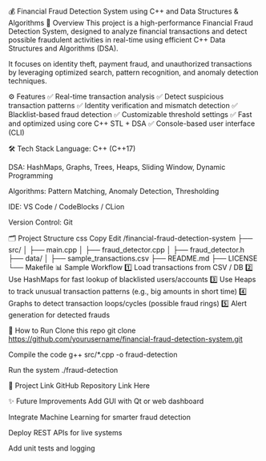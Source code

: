 💰 Financial Fraud Detection System
using C++ and Data Structures & Algorithms
📖 Overview
This project is a high-performance Financial Fraud Detection System, designed to analyze financial transactions and detect possible fraudulent activities in real-time using efficient C++ Data Structures and Algorithms (DSA).

It focuses on identity theft, payment fraud, and unauthorized transactions by leveraging optimized search, pattern recognition, and anomaly detection techniques.

⚙️ Features
✅ Real-time transaction analysis
✅ Detect suspicious transaction patterns
✅ Identity verification and mismatch detection
✅ Blacklist-based fraud detection
✅ Customizable threshold settings
✅ Fast and optimized using core C++ STL + DSA
✅ Console-based user interface (CLI)

🛠️ Tech Stack
Language: C++ (C++17)

DSA: HashMaps, Graphs, Trees, Heaps, Sliding Window, Dynamic Programming

Algorithms: Pattern Matching, Anomaly Detection, Thresholding

IDE: VS Code / CodeBlocks / CLion

Version Control: Git

🗂️ Project Structure
css
Copy
Edit
/financial-fraud-detection-system
    ├── src/
    │    ├── main.cpp
    │    ├── fraud_detector.cpp
    │    ├── fraud_detector.h
    ├── data/
    │    ├── sample_transactions.csv
    ├── README.md
    ├── LICENSE
    └── Makefile
📊 Sample Workflow
1️⃣ Load transactions from CSV / DB
2️⃣ Use HashMaps for fast lookup of blacklisted users/accounts
3️⃣ Use Heaps to track unusual transaction patterns (e.g., big amounts in short time)
4️⃣ Graphs to detect transaction loops/cycles (possible fraud rings)
5️⃣ Alert generation for detected frauds

🚀 How to Run
Clone this repo
git clone https://github.com/yourusername/financial-fraud-detection-system.git

Compile the code
g++ src/*.cpp -o fraud-detection

Run the system
./fraud-detection

🔗 Project Link
GitHub Repository Link Here

✨ Future Improvements
Add GUI with Qt or web dashboard

Integrate Machine Learning for smarter fraud detection

Deploy REST APIs for live systems

Add unit tests and logging

